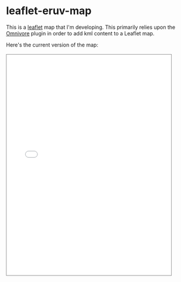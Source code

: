 # leaflet-eruv-map

This is a <a target="blank" href="https://leafletjs.com/">leaflet</a> map that I'm developing. This primarily relies upon the <a target="blank" href="https://github.com/mapbox/leaflet-omnivore">Omnivore</a> plugin in order to add kml content to a Leaflet map.

Here's the current version of the map:
<br/><br/>
<code><iframe src="Eruv.htm" 
style="height:600px; width:450px; border: 1px gray solid; scrolling: no;">
</iframe></code>
